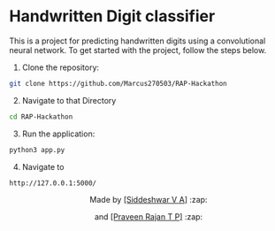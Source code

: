 # Handwritten Digit classifier

This is a project for predicting handwritten digits using a convolutional neural network. To get started with the project, follow the steps below.

1. Clone the repository:

  ```sh
  git clone https://github.com/Marcus270503/RAP-Hackathon
  ```
2. Navigate to that Directory 
  ```sh
  cd RAP-Hackathon
  ```
3. Run the application:
  ```sh
  python3 app.py
  ```
4. Navigate to 
  ```
  http://127.0.0.1:5000/
  ```
  
  
<p align="center">
  Made by <a href="https://github.com/Marcus270503">[Siddeshwar V A]</a> :zap:
</p>
<p align="center">
  and <a href="https://github.com/Praveen-Rajan1808">[Praveen Rajan T P]</a> :zap:
</p>
